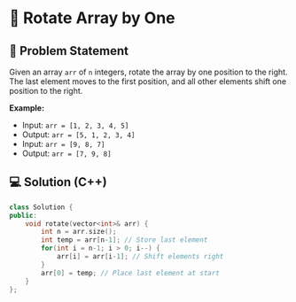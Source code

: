 # 📌 Rotate Array by One

## 📝 Problem Statement
Given an array `arr` of `n` integers, rotate the array by one position to the right. The last element moves to the first position, and all other elements shift one position to the right.

**Example:**
- Input: `arr = [1, 2, 3, 4, 5]`
- Output: `arr = [5, 1, 2, 3, 4]`
- Input: `arr = [9, 8, 7]`
- Output: `arr = [7, 9, 8]`

## 💻 Solution (C++)
```cpp
class Solution {
public:
    void rotate(vector<int>& arr) {
        int n = arr.size();
        int temp = arr[n-1]; // Store last element
        for(int i = n-1; i > 0; i--) {
            arr[i] = arr[i-1]; // Shift elements right
        }
        arr[0] = temp; // Place last element at start
    }
};
```